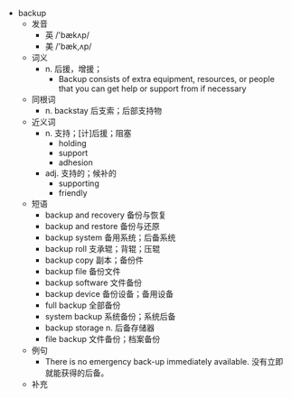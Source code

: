 - backup
  - 发音
    - 英 /'bækʌp/
    - 美 /'bæk,ʌp/
  - 词义
    - n. 后援，增援；
      - Backup consists of extra equipment, resources, or people that you can get help or support from if necessary
  - 同根词
    - n. backstay 后支索；后部支持物
  - 近义词
    - n. 支持；[计]后援；阻塞
      - holding
      - support
      - adhesion
    - adj. 支持的；候补的
      - supporting
      - friendly
  - 短语
    - backup and recovery 备份与恢复
    - backup and restore 备份与还原
    - backup system 备用系统；后备系统
    - backup roll 支承辊；背辊；压辊
    - backup copy 副本；备份件
    - backup file 备份文件
    - backup software 文件备份
    - backup device 备份设备；备用设备
    - full backup 全部备份
    - system backup 系统备份；系统后备
    - backup storage n. 后备存储器
    - file backup 文件备份；档案备份
  - 例句
    - There is no emergency back-up immediately available. 没有立即就能获得的后备。
  - 补充